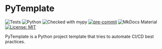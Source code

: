# PyTemplate

![Tests](https://github.com/MhdMartini/pytemplate/actions/workflows/ci.yml/badge.svg)
![Python](https://img.shields.io/badge/Python-3.10%20%7C%203.11-blue?logo=python&logoColor=white)
![Checked with mypy](https://img.shields.io/badge/mypy-checked-blue)
[![pre-commit](https://img.shields.io/badge/pre--commit-enabled-brightgreen?logo=pre-commit)](https://github.com/MhdMartini/pytemplate/blob/main/.pre-commit-config.yaml)
![MkDocs Material](https://img.shields.io/badge/MkDocs-Material-lightgrey?logo=materialdesign)
[![License: MIT](https://img.shields.io/badge/License-MIT-yellow.svg)](https://opensource.org/licenses/MIT)

PyTemplate is a Python project template that tries to automate CI/CD best practices.
